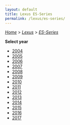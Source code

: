```yaml
---
layout: default
title: Lexus ES-Series
permalink: /lexus/es-series/
---
```

[*Home*](/) > [*Lexus*](/lexus/) > [*ES-Series*](/lexus/es-series/)

**Select year**

- [2004](/lexus/es-series/2004/)
- [2005](/lexus/es-series/2005/)
- [2006](/lexus/es-series/2006/)
- [2007](/lexus/es-series/2007/)
- [2008](/lexus/es-series/2008/)
- [2009](/lexus/es-series/2009/)
- [2010](/lexus/es-series/2010/)
- [2011](/lexus/es-series/2011/)
- [2012](/lexus/es-series/2012/)
- [2013](/lexus/es-series/2013/)
- [2014](/lexus/es-series/2014/)
- [2015](/lexus/es-series/2015/)
- [2016](/lexus/es-series/2016/)
- [2017](/lexus/es-series/2017/)
